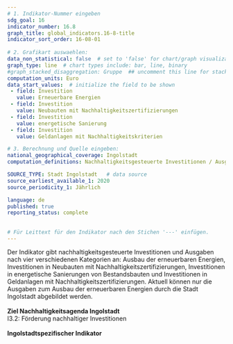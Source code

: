 ```yaml
---
# 1. Indikator-Nummer eingeben 
sdg_goal: 16 
indicator_number: 16.8
graph_title: global_indicators.16-8-title
indicator_sort_order: 16-08-01
 
# 2. Grafikart auswaehlen: 
data_non_statistical: false  # set to 'false' for chart/graph visualization 
graph_type: line  # chart types include: bar, line, binary 
#graph_stacked_disaggregation: Gruppe  ## uncomment this line for stacked bars. eplace 'Geschlecht' with the field of aggregation. 
computation_units: Euro
data_start_values:  # initialize the field to be shown  
 - field: Investition 
   value: Erneuerbare Energien
 - field: Investition 
   value: Neubauten mit Nachhaltigkeitszertifizierungen
 - field: Investition 
   value: energetische Sanierung
 - field: Investition 
   value: Geldanlagen mit Nachhaltigkeitskriterien

# 3. Berechnung und Quelle eingeben: 
national_geographical_coverage: Ingolstadt 
computation_definitions: Nachhaltigkeitsgesteuerte Investitionen / Ausgaben der Stadt Ingolstadt

SOURCE_TYPE: Stadt Ingolstadt   # data source  
source_earliest_available_1: 2020
source_periodicity_1: Jährlich

language: de   
published: true 
reporting_status: complete
 
 
# Für Leittext für den Indikator nach den Stichen '---' einfügen. 
---
```

Der Indikator gibt nachhaltigkeitsgesteuerte Investitionen und Ausgaben nach vier verschiedenen Kategorien an: Ausbau der erneuerbaren Energien, Investitionen in Neubauten mit Nachhaltigkeitszertifizierungen, Investitionen in energetische Sanierungen von Bestandsbauten und Investitionen in Geldanlagen mit Nachhaltigkeitszertifizierungen. Aktuell können nur die Ausgaben zum Ausbau der erneuerbaren Energien durch die Stadt Ingolstadt abgebildet werden.<br>
<br>
<b>Ziel Nachhaltigkeitsagenda Ingolstadt</b><br>
I3.2: Förderung nachhaltiger Investitionen<br>
<br>
<b>Ingolstadtspezifischer Indikator</b>
